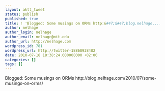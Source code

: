 ```yaml
---
layout: aktt_tweet
status: publish
published: true
title: ! 'Blogged: Some musings on ORMs http:&#47;&#47;blog.nelhage....'
author: nelhage
author_login: nelhage
author_email: nelhage@mit.edu
author_url: http://nelhage.com
wordpress_id: 781
wordpress_url: http://twitter-18868938482
date: 2010-07-18 18:38:24.000000000 +02:00
categories: []
tags: []
---
```

Blogged: Some musings on ORMs http:&#47;&#47;blog.nelhage.com&#47;2010&#47;07&#47;some-musings-on-orms&#47;
